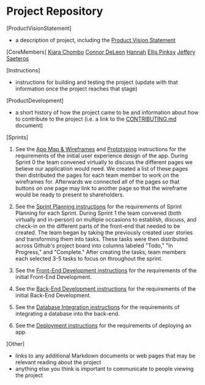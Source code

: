 # Project Repository
[ProductVisionStatement]
- a description of project, including the [Product Vision Statement](https://knowledge.kitchen/content/courses/agile-development-and-devops/scrum/product-vision-statement/)

[CoreMembers] 
[Kiara Chombo](https://github.com/k1arac)
[Connor DeLeon](https://github.com/cnnrdel)
[Hannah](https://github.com/hah8236)
[Ellis Pinksy](https://github.com/ellispinsky)
[Jeffery Saeteros](https://github.com/jeffreysaeteros)

[Instructions]
- instructions for building and testing the project (update with that information once the project reaches that stage)

[ProductDevelopment]
- a short history of how the project came to be and information about how to contribute to the project (i.e. a link to the [CONTRIBUTING.md](./CONTRIBUTING.md) document)

[Sprints]
1. See the [App Map & Wireframes](instructions-0a-app-map-wireframes.md) and [Prototyping](./instructions-0b-prototyping.md) instructions for the requirements of the initial user experience design of the app.
During Sprint 0 the team convened virtually to discuss the different pages we believe our application would need. We created a list of these pages then distributed the pages for each team member to work on the wireframes for. Afterwards we connected all of the pages so that buttons on one page may link to another page so that the wireframe would be ready to present to shareholders.

1. See the [Sprint Planning instructions](instructions-0d-sprint-planning.md) for the requirements of Sprint Planning for each Sprint.
During Sprint 1 the team convened (both virtually and in-person) on multiple occasions to establish, discuss, and check-in on the different parts of the front-end that needed to be created. The team began by taking the previously created user stories and transforming them into tasks. These tasks were then distributed across Github's project board into columns labeled "Todo," "In Progress," and "Complete." After creating the tasks, team members each selected 3-5 tasks to focus on throughout the sprint. 

1. See the [Front-End Development instructions](./instructions-1-front-end.md) for the requirements of the initial Front-End Development.

1. See the [Back-End Development instructions](./instructions-2-back-end.md) for the requirements of the initial Back-End Development.

1. See the [Database Integration instructions](./instructions-3-database.md) for the requirements of integrating a database into the back-end.

1. See the [Deployment instructions](./instructions-4-deployment.md) for the requirements of deploying an app.

[Other]
- links to any additional Markdown documents or web pages that may be relevant reading about the project
- anything else you think is important to communicate to people viewing the project